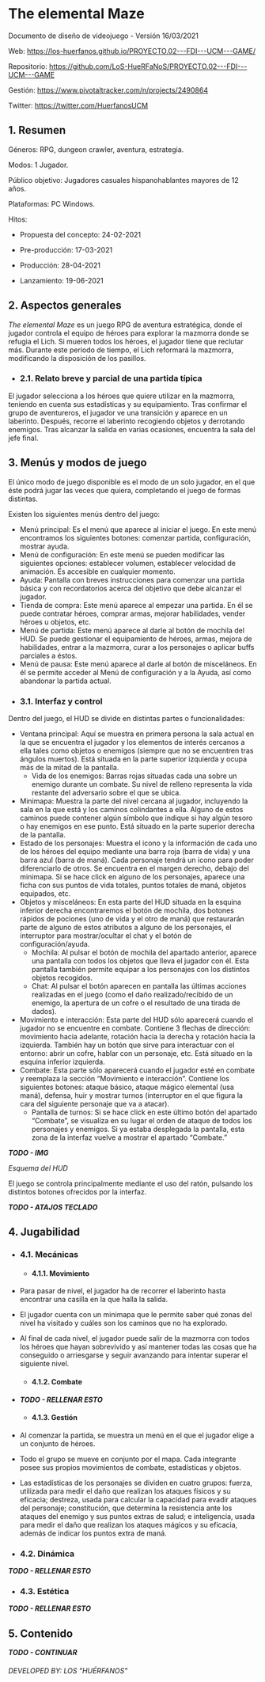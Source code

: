# The elemental Maze #

Documento de diseño de videojuego - Versión 16/03/2021

Web: https://los-huerfanos.github.io/PROYECTO.02---FDI---UCM---GAME/

Repositorio: https://github.com/LoS-HueRFaNoS/PROYECTO.02---FDI---UCM---GAME

Gestión: https://www.pivotaltracker.com/n/projects/2490864

Twitter: https://twitter.com/HuerfanosUCM

## 1. Resumen ##

Géneros: RPG, dungeon crawler, aventura, estrategia.

Modos: 1 Jugador.

Público objetivo: Jugadores casuales hispanohablantes mayores de 12 años.

Plataformas: PC Windows.

Hitos:
* Propuesta del concepto: 24-02-2021

* Pre-producción: 17-03-2021

* Producción: 28-04-2021

* Lanzamiento: 19-06-2021

## 2. Aspectos generales ##

*The elemental Maze* es un juego RPG de aventura estratégica, donde el jugador controla el equipo de héroes para explorar la mazmorra donde se refugia el Lich.
Si mueren todos los héroes, el jugador tiene que reclutar más.
Durante este periodo de tiempo, el Lich reformará la mazmorra, modificando la disposición de los pasillos.

- ### 2.1. Relato breve y parcial de una partida típica ###

El jugador selecciona a los héroes que quiere utilizar en la mazmorra, teniendo en cuenta sus estadísticas y su equipamiento.
Tras confirmar el grupo de aventureros, el jugador ve una transición y aparece en un laberinto.
Después, recorre el laberinto recogiendo objetos y derrotando enemigos.
Tras alcanzar la salida en varias ocasiones, encuentra la sala del jefe final.

## 3. Menús y modos de juego ##

El único modo de juego disponible es el modo de un solo jugador, en el que éste podrá jugar las veces que quiera, completando el juego de formas distintas.

Existen los siguientes menús dentro del juego:
* Menú principal: Es el menú que aparece al iniciar el juego.
En este menú encontramos los siguientes botones: comenzar partida, configuración, mostrar ayuda.
* Menú de configuración: En este menú se pueden modificar las siguientes opciones: establecer volumen, establecer velocidad de animación.
Es accesible en cualquier momento.
* Ayuda: Pantalla con breves instrucciones para comenzar una partida básica y con recordatorios acerca del objetivo que debe alcanzar el jugador.
* Tienda de compra: Este menú aparece al empezar una partida.
En él se puede contratar héroes, comprar armas, mejorar habilidades, vender héroes u objetos, etc.
* Menú de partida: Este menú aparece al darle al botón de mochila del HUD.
Se puede gestionar el equipamiento de héroes, armas, mejora de habilidades, entrar a la mazmorra, curar a los personajes o aplicar buffs parciales a éstos.
* Menú de pausa: Este menú aparece al darle al botón de misceláneos.
En él se permite acceder al Menú de configuración y a la Ayuda, así como abandonar la partida actual.

- ### 3.1. Interfaz y control ###

Dentro del juego, el HUD se divide en distintas partes o funcionalidades:
* Ventana principal: Aquí se muestra en primera persona la sala actual en la que se encuentra el jugador y los elementos de interés cercanos a ella tales como objetos o enemigos (siempre que no se encuentren tras ángulos muertos).
Está situada en la parte superior izquierda y ocupa más de la mitad de la pantalla.
  * Vida de los enemigos: Barras rojas situadas cada una sobre un enemigo durante un combate.
  Su nivel de relleno representa la vida restante del adversario sobre el que se ubica.
* Minimapa: Muestra la parte del nivel cercana al jugador, incluyendo la sala en la que está y los caminos colindantes a ella.
Alguno de estos caminos puede contener algún símbolo que indique si hay algún tesoro o hay enemigos en ese punto.
Está situado en la parte superior derecha de la pantalla.
* Estado de los personajes: Muestra el icono y la información de cada uno de los héroes del equipo mediante una barra roja (barra de vida) y una barra azul (barra de maná).
Cada personaje tendrá un icono para poder diferenciarlo de otros.
Se encuentra en el margen derecho, debajo del minimapa.
Si se hace click en alguno de los personajes, aparece una ficha con sus puntos de vida totales, puntos totales de maná, objetos equipados, etc.
* Objetos y misceláneos: En esta parte del HUD situada en la esquina inferior derecha encontraremos el botón de mochila, dos botones rápidos de pociones (uno de vida y el otro de maná) que restaurarán parte de alguno de estos atributos a alguno de los personajes, el interruptor para mostrar/ocultar el chat y el botón de configuración/ayuda.
  * Mochila: Al pulsar el botón de mochila del apartado anterior, aparece una pantalla con todos los objetos que lleva el jugador con él. Esta pantalla también permite equipar a   los personajes con los distintos objetos recogidos.
  * Chat: Al pulsar el botón aparecen en pantalla las últimas acciones realizadas en el juego (como el daño realizado/recibido de un enemigo, la apertura de un cofre o el         resultado de una tirada de dados).
* Movimiento e interacción: Esta parte del HUD sólo aparecerá cuando el jugador no se encuentre en combate.
Contiene 3 flechas de dirección: movimiento hacia adelante, rotación hacia la derecha y rotación hacia la izquierda.
También hay un botón que sirve para interactuar con el entorno: abrir un cofre, hablar con un personaje, etc.
Está situado en la esquina inferior izquierda.
* Combate: Esta parte sólo aparecerá cuando el jugador esté en combate y reemplaza la sección “Movimiento e interacción”.
Contiene los siguientes botones: ataque básico, ataque mágico elemental (usa maná), defensa, huir y mostrar turnos (interruptor en el que figura la cara del siguiente personaje que va a atacar).
  * Pantalla de turnos: Si se hace click en este último botón del apartado “Combate”, se visualiza en su lugar el orden de ataque de todos los personajes y enemigos.
  Si ya estaba desplegada la pantalla, esta zona de la interfaz vuelve a mostrar el apartado “Combate.”
  
***TODO - IMG***

*Esquema del HUD*

El juego se controla principalmente mediante el uso del ratón, pulsando los distintos botones ofrecidos por la interfaz.

***TODO - ATAJOS TECLADO***

## 4. Jugabilidad ##

- ### 4.1. Mecánicas ###

  - #### 4.1.1. Movimiento ####

* Para pasar de nivel, el jugador ha de recorrer el laberinto hasta encontrar una casilla en la que halla la salida.
* El jugador cuenta con un minimapa que le permite saber qué zonas del nivel ha visitado y cuáles son los caminos que no ha explorado.
* Al final de cada nivel, el jugador puede salir de la mazmorra con todos los héroes que hayan sobrevivido y así mantener todas las cosas que ha conseguido o arriesgarse y seguir avanzando para intentar superar el siguiente nivel.

  - #### 4.1.2. Combate ####

* ***TODO - RELLENAR ESTO***

  - #### 4.1.3. Gestión ####

* Al comenzar la partida, se muestra un menú en el que el jugador elige a un conjunto de héroes.
* Todo el grupo se mueve en conjunto por el mapa. Cada integrante posee sus propios movimientos de combate, estadísticas y objetos.
* Las estadísticas de los personajes se dividen en cuatro grupos: fuerza, utilizada para medir el daño que realizan los ataques físicos y su eficacia; destreza, usada para calcular la capacidad para evadir ataques del personaje; constitución, que determina la resistencia ante los ataques del enemigo y sus puntos extras de salud; e inteligencia, usada para medir el daño que realizan los ataques mágicos y su eficacia, además de indicar los puntos extra de maná.

- ### 4.2. Dinámica ###

***TODO - RELLENAR ESTO***

- ### 4.3. Estética ###

***TODO - RELLENAR ESTO***

## 5. Contenido ##

***TODO - CONTINUAR***

###### DEVELOPED BY: LOS "HUÉRFANOS"
